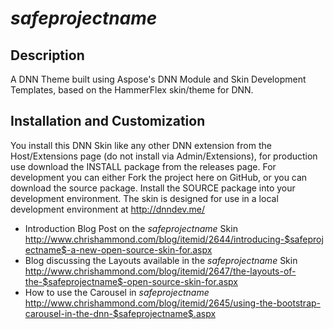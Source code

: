 $safeprojectname$
==========

Description
-----------
A DNN Theme built using Aspose's DNN Module and Skin Development Templates, based on the HammerFlex skin/theme for DNN.

Installation and Customization
------------------------------
You install this DNN Skin like any other DNN extension from the Host/Extensions page (do not install via Admin/Extensions), for production use download the INSTALL package from the releases page. For development you can either Fork the project here on GitHub, or you can download the source package. Install the SOURCE package into your development environment. The skin is designed for use in a local development environment at http://dnndev.me/ 

* Introduction Blog Post on the $safeprojectname$ Skin http://www.chrishammond.com/blog/itemid/2644/introducing-$safeprojectname$-a-new-open-source-skin-for.aspx
* Blog discussing the Layouts available in the $safeprojectname$ Skin http://www.chrishammond.com/blog/itemid/2647/the-layouts-of-the-$safeprojectname$-open-source-skin-for.aspx
* How to use the Carousel in $safeprojectname$ http://www.chrishammond.com/blog/itemid/2645/using-the-bootstrap-carousel-in-the-dnn-$safeprojectname$.aspx
